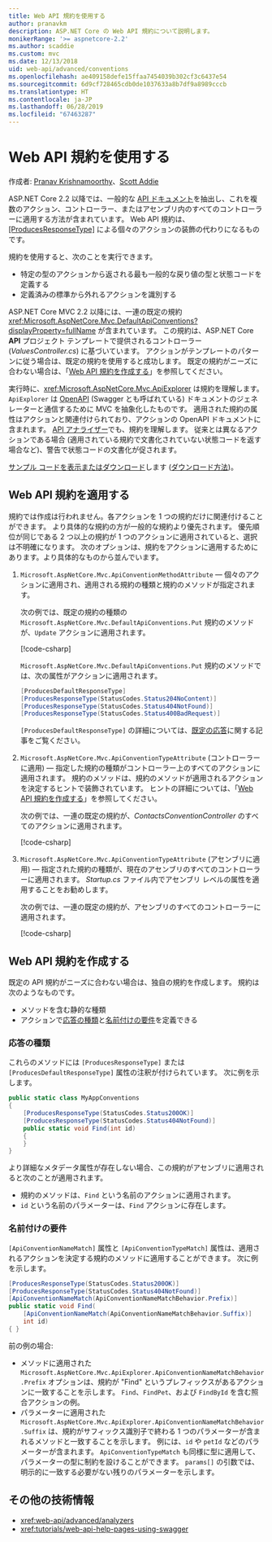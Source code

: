 ```yaml
---
title: Web API 規約を使用する
author: pranavkm
description: ASP.NET Core の Web API 規約について説明します。
monikerRange: '>= aspnetcore-2.2'
ms.author: scaddie
ms.custom: mvc
ms.date: 12/13/2018
uid: web-api/advanced/conventions
ms.openlocfilehash: ae409158defe15ffaa7454039b302cf3c6437e54
ms.sourcegitcommit: 6d9cf728465cdb0de1037633a8b7df9a8989cccb
ms.translationtype: HT
ms.contentlocale: ja-JP
ms.lasthandoff: 06/28/2019
ms.locfileid: "67463287"
---
```

# <a name="use-web-api-conventions"></a>Web API 規約を使用する

作成者: [Pranav Krishnamoorthy](https://github.com/pranavkm)、[Scott Addie](https://github.com/scottaddie)

ASP.NET Core 2.2 以降では、一般的な [API ドキュメント](xref:tutorials/web-api-help-pages-using-swagger)を抽出し、これを複数のアクション、コントローラー、またはアセンブリ内のすべてのコントローラーに適用する方法が含まれています。 Web API 規約は、[[ProducesResponseType]](xref:Microsoft.AspNetCore.Mvc.ProducesResponseTypeAttribute) による個々のアクションの装飾の代わりになるものです。

規約を使用すると、次のことを実行できます。

* 特定の型のアクションから返される最も一般的な戻り値の型と状態コードを定義する
* 定義済みの標準から外れるアクションを識別する

ASP.NET Core MVC 2.2 以降には、一連の既定の規約 <xref:Microsoft.AspNetCore.Mvc.DefaultApiConventions?displayProperty=fullName> が含まれています。 この規約は、ASP.NET Core **API** プロジェクト テンプレートで提供されるコントローラー (*ValuesController.cs*) に基づいています。 アクションがテンプレートのパターンに従う場合は、既定の規約を使用すると成功します。 既定の規約がニーズに合わない場合は、「[Web API 規約を作成する](#create-web-api-conventions)」を参照してください。

実行時に、<xref:Microsoft.AspNetCore.Mvc.ApiExplorer> は規約を理解します。 `ApiExplorer` は [OpenAPI](https://www.openapis.org/) (Swagger とも呼ばれている) ドキュメントのジェネレーターと通信するために MVC を抽象化したものです。 適用された規約の属性はアクションと関連付けられており、アクションの OpenAPI ドキュメントに含まれます。 [API アナライザー](xref:web-api/advanced/analyzers)でも、規約を理解します。 従来とは異なるアクションである場合 (適用されている規約で文書化されていない状態コードを返す場合など)、警告で状態コードの文書化が促されます。

[サンプル コードを表示またはダウンロード](https://github.com/aspnet/AspNetCore.Docs/tree/master/aspnetcore/web-api/advanced/conventions/sample)します ([ダウンロード方法](xref:index#how-to-download-a-sample))。

## <a name="apply-web-api-conventions"></a>Web API 規約を適用する

規約では作成は行われません。各アクションを 1 つの規約だけに関連付けることができます。 より具体的な規約の方が一般的な規約より優先されます。 優先順位が同じである 2 つ以上の規約が 1 つのアクションに適用されていると、選択は不明確になります。 次のオプションは、規約をアクションに適用するためにあります。より具体的なものから並んでいます。

1. `Microsoft.AspNetCore.Mvc.ApiConventionMethodAttribute` &mdash; 個々のアクションに適用され、適用される規約の種類と規約のメソッドが指定されます。

    次の例では、既定の規約の種類の `Microsoft.AspNetCore.Mvc.DefaultApiConventions.Put` 規約のメソッドが、`Update` アクションに適用されます。

    [!code-csharp[](conventions/sample/Controllers/ContactsConventionController.cs?name=snippet_ApiConventionMethod&highlight=3)]

    `Microsoft.AspNetCore.Mvc.DefaultApiConventions.Put` 規約のメソッドでは、次の属性がアクションに適用されます。

    ```csharp
    [ProducesDefaultResponseType]
    [ProducesResponseType(StatusCodes.Status204NoContent)]
    [ProducesResponseType(StatusCodes.Status404NotFound)]
    [ProducesResponseType(StatusCodes.Status400BadRequest)]
    ```

    `[ProducesDefaultResponseType]` の詳細については、[既定の応答](https://swagger.io/docs/specification/describing-responses/#default)に関する記事をご覧ください。

1. `Microsoft.AspNetCore.Mvc.ApiConventionTypeAttribute` (コントローラーに適用) &mdash; 指定した規約の種類がコントローラー上のすべてのアクションに適用されます。 規約のメソッドは、規約のメソッドが適用されるアクションを決定するヒントで装飾されています。 ヒントの詳細については、「[Web API 規約を作成する](#create-web-api-conventions)」を参照してください。

    次の例では、一連の既定の規約が、*ContactsConventionController* のすべてのアクションに適用されます。

    [!code-csharp[](conventions/sample/Controllers/ContactsConventionController.cs?name=snippet_ApiConventionTypeAttribute&highlight=2)]

1. `Microsoft.AspNetCore.Mvc.ApiConventionTypeAttribute` (アセンブリに適用) &mdash; 指定された規約の種類が、現在のアセンブリのすべてのコントローラーに適用されます。 *Startup.cs* ファイル内でアセンブリ レベルの属性を適用することをお勧めします。

    次の例では、一連の既定の規約が、アセンブリのすべてのコントローラーに適用されます。

    [!code-csharp[](conventions/sample/Startup.cs?name=snippet_ApiConventionTypeAttribute&highlight=1)]

## <a name="create-web-api-conventions"></a>Web API 規約を作成する

既定の API 規約がニーズに合わない場合は、独自の規約を作成します。 規約は次のようなものです。

* メソッドを含む静的な種類
* アクションで[応答の種類](#response-types)と[名前付けの要件](#naming-requirements)を定義できる

### <a name="response-types"></a>応答の種類

これらのメソッドには `[ProducesResponseType]` または `[ProducesDefaultResponseType]` 属性の注釈が付けられています。 次に例を示します。

```csharp
public static class MyAppConventions
{
    [ProducesResponseType(StatusCodes.Status200OK)]
    [ProducesResponseType(StatusCodes.Status404NotFound)]
    public static void Find(int id)
    {
    }
}
```

より詳細なメタデータ属性が存在しない場合、この規約がアセンブリに適用されると次のことが適用されます。

* 規約のメソッドは、`Find` という名前のアクションに適用されます。
* `id` という名前のパラメーターは、`Find` アクションに存在します。

### <a name="naming-requirements"></a>名前付けの要件

`[ApiConventionNameMatch]` 属性と `[ApiConventionTypeMatch]` 属性は、適用されるアクションを決定する規約のメソッドに適用することができます。 次に例を示します。

```csharp
[ProducesResponseType(StatusCodes.Status200OK)]
[ProducesResponseType(StatusCodes.Status404NotFound)]
[ApiConventionNameMatch(ApiConventionNameMatchBehavior.Prefix)]
public static void Find(
    [ApiConventionNameMatch(ApiConventionNameMatchBehavior.Suffix)]
    int id)
{ }
```

前の例の場合:

* メソッドに適用された `Microsoft.AspNetCore.Mvc.ApiExplorer.ApiConventionNameMatchBehavior.Prefix` オプションは、規約が "Find" というプレフィックスがあるアクションに一致することを示します。 `Find`、`FindPet`、および `FindById` を含む照合アクションの例。
* パラメーターに適用された `Microsoft.AspNetCore.Mvc.ApiExplorer.ApiConventionNameMatchBehavior.Suffix` は、規約がサフィックス識別子で終わる 1 つのパラメーターが含まれるメソッドと一致することを示します。 例には、`id` や `petId` などのパラメーターが含まれます。 `ApiConventionTypeMatch` も同様に型に適用して、パラメーターの型に制約を設けることができます。 `params[]` の引数では、明示的に一致する必要がない残りのパラメーターを示します。

## <a name="additional-resources"></a>その他の技術情報

* <xref:web-api/advanced/analyzers>
* <xref:tutorials/web-api-help-pages-using-swagger>
